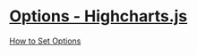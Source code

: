 # [Options - Highcharts.js](http://api.highcharts.com/highcharts)  

[How to Set Options](https://www.highcharts.com/docs/getting-started/how-to-set-options)  
